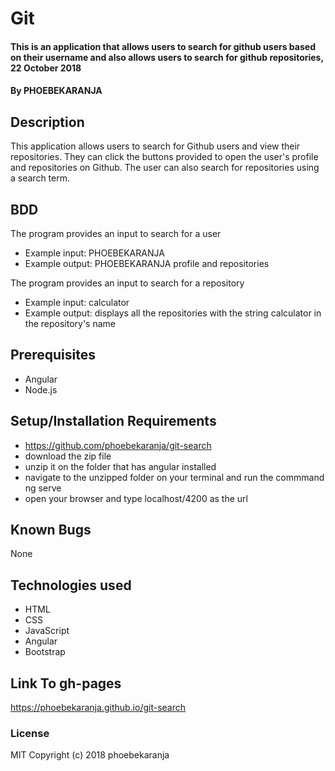# Git
#### This is an application that allows users to search for github users based on their username and also allows users to search for github repositories, 22 October 2018
#### By PHOEBEKARANJA
## Description
This application allows users to search for Github users and view their repositories. They can click the buttons provided to open the user's profile and repositories on Github. The user can also search for repositories using a search term.
## BDD
The program provides an input to search for a user
* Example input: PHOEBEKARANJA
* Example output: PHOEBEKARANJA profile and repositories

The program provides an input to search for a repository
* Example input: calculator
* Example output: displays all the repositories with the string calculator in the repository's name

## Prerequisites
* Angular
* Node.js

## Setup/Installation Requirements
* https://github.com/phoebekaranja/git-search
* download the zip file
* unzip it on the folder that has angular installed
* navigate to the unzipped folder on your terminal and run the commmand ng serve
* open your browser and type localhost/4200 as the url
## Known Bugs
None
## Technologies used
* HTML
* CSS
* JavaScript
* Angular
* Bootstrap
## Link To gh-pages
https://phoebekaranja.github.io/git-search

### License
MIT
Copyright (c) 2018 phoebekaranja
